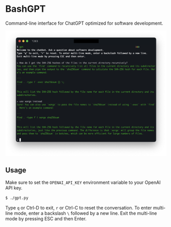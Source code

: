 # BashGPT

Command-line interface for ChatGPT optimized for software development.

![screenshot](./screenshot.png)

## Usage

Make sure to set the `OPENAI_API_KEY` environment variable to your OpenAI API key.

```bash
$ ./gpt.py
```

Type `q` or Ctrl-D to exit, `r` or Ctrl-C to reset the conversation.
To enter multi-line mode, enter a backslash `\` followed by a new line. Exit the multi-line mode by pressing ESC and then Enter.
